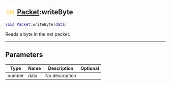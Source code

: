 ## <img src="../../.gitbook/assets/shared.png" width="32" height="32" /> [Packet](../packet/README.md):writeByte

```lua
void Packet:writeByte(data)
```

Reads a byte in the net packet.

-----------------
## Parameters

| Type   | Name | Description | Optional |
| ------ | ---- | ----------- | -------: |
| number | data | No description |  |
